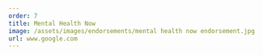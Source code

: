 ```yaml
---
order: 7
title: Mental Health Now
image: /assets/images/endorsements/mental health now endorsement.jpg
url: www.google.com
---
```


